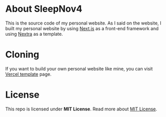 # About SleepNov4
This is the source code of my personal website. As I said on the website, I built my personal website by using [Next.js](https://nextjs.org) as a front-end framework and using [Nextra](https://nextra.site) as a template.

# Cloning
If you want to build your own personal website like mine, you can visit [Vercel template](https://vercel.com/templates/next.js/portfolio-starter-kit) page.

# License
This repo is licensed under **MIT License**. Read more about [MIT License](https://choosealicense.com/licenses/mit/).